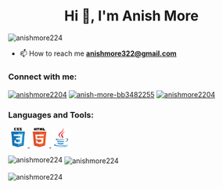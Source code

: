 <h1 align="center">Hi 👋, I'm Anish More</h1>
<p align="left"> <img src="https://komarev.com/ghpvc/?username=anishmore224&label=Profile%20views&color=0e75b6&style=flat" alt="anishmore224" /> </p>

- 📫 How to reach me **anishmore322@gmail.com**

<h3 align="left">Connect with me:</h3>
<p align="left">
<a href="https://twitter.com/anishmore2204" target="blank"><img align="center" src="https://raw.githubusercontent.com/rahuldkjain/github-profile-readme-generator/master/src/images/icons/Social/twitter.svg" alt="anishmore2204" height="30" width="40" /></a>
<a href="https://linkedin.com/in/anish-more-bb3482255" target="blank"><img align="center" src="https://raw.githubusercontent.com/rahuldkjain/github-profile-readme-generator/master/src/images/icons/Social/linked-in-alt.svg" alt="anish-more-bb3482255" height="30" width="40" /></a>
<a href="https://instagram.com/anishmore2204" target="blank"><img align="center" src="https://raw.githubusercontent.com/rahuldkjain/github-profile-readme-generator/master/src/images/icons/Social/instagram.svg" alt="anishmore2204" height="30" width="40" /></a>
</p>

<h3 align="left">Languages and Tools:</h3>
<p align="left"> <a href="https://www.w3schools.com/css/" target="_blank" rel="noreferrer"> <img src="https://raw.githubusercontent.com/devicons/devicon/master/icons/css3/css3-original-wordmark.svg" alt="css3" width="40" height="40"/> </a> <a href="https://www.w3.org/html/" target="_blank" rel="noreferrer"> <img src="https://raw.githubusercontent.com/devicons/devicon/master/icons/html5/html5-original-wordmark.svg" alt="html5" width="40" height="40"/> </a> <a href="https://www.java.com" target="_blank" rel="noreferrer"> <img src="https://raw.githubusercontent.com/devicons/devicon/master/icons/java/java-original.svg" alt="java" width="40" height="40"/> </a> </p>

<p><img align="left" src="https://github-readme-stats.vercel.app/api/top-langs?username=anishmore224&show_icons=true&locale=en&layout=compact" alt="anishmore224" /></p>

<p>&nbsp;<img align="center" src="https://github-readme-stats.vercel.app/api?username=anishmore224&show_icons=true&locale=en" alt="anishmore224" /></p>

<p><img align="center" src="https://github-readme-streak-stats.herokuapp.com/?user=anishmore224&" alt="anishmore224" /></p>
